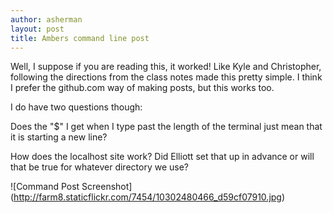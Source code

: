 ```yaml
---
author: asherman
layout: post
title: Ambers command line post
---
```


Well, I suppose if you are reading this, it worked!
Like Kyle and Christopher, following the directions from the class notes
made this pretty simple.  I think I prefer the github.com way of making posts,
but this works too.

I do have two questions though:

Does the "$" I get when I type past the length of the terminal just mean that it is starting a new line?

How does the localhost site work? Did Elliott set that up in advance or
will that be true for whatever directory we use?

![Command Post Screenshot] (http://farm8.staticflickr.com/7454/10302480466_d59cf07910.jpg)
